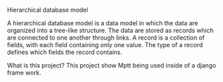 Hierarchical database model

A hierarchical database model is a data model in which the data are organized into a tree-like structure. The data are stored as records which are connected to one another through links. A record is a collection of fields, with each field containing only one value. The type of a record defines which fields the record contains.

What is this project? 
This project show Mptt being used inside of a django frame work.